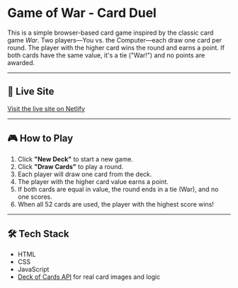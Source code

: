 # Game of War - Card Duel

This is a simple browser-based card game inspired by the classic card game *War*. Two players—You vs. the Computer—each draw one card per round. The player with the higher card wins the round and earns a point. If both cards have the same value, it's a tie ("War!") and no points are awarded.

---

## 🔗 Live Site

[Visit the live site on Netlify](https://warmini.netlify.app/)

---

## 🎮 How to Play

1. Click **"New Deck"** to start a new game.
2. Click **"Draw Cards"** to play a round.
3. Each player will draw one card from the deck.
4. The player with the higher card value earns a point.
5. If both cards are equal in value, the round ends in a tie (War), and no one scores.
6. When all 52 cards are used, the player with the highest score wins!

---

## 🛠️ Tech Stack

- HTML
- CSS
- JavaScript
- [Deck of Cards API](https://deckofcardsapi.com/) for real card images and logic
